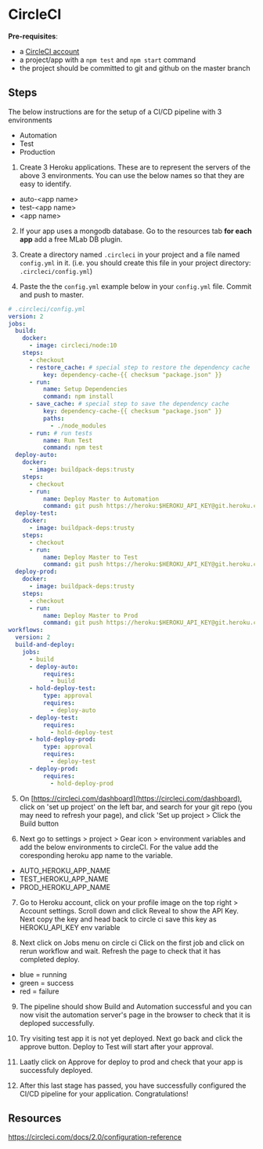 # CircleCI

**Pre-requisites**:

* a [CircleCI account](https://circleci.com/dashboard)
* a project/app with a `npm test` and `npm start` command
* the project should be committed to git and github on the master branch


## Steps

The below instructions are for the setup of a CI/CD pipeline with 3 environments

  - Automation
  - Test
  - Production

1. Create 3 Heroku applications. These are to represent the servers of the above 3 environments. You can use the below names so that they are easy to identify. 
  - auto-\<app name\>
  - test-\<app name\>
  - \<app name\>

2. If your app uses a mongodb database. Go to the resources tab **for each app** add a free MLab DB plugin. 

3. Create a directory named `.circleci` in your project and a file named `config.yml` in it. \(i.e. you should create this file in your project directory: `.circleci/config.yml`\)

4. Paste the the `config.yml` example below in your `config.yml` file. Commit and push to master.

```yaml
# .circleci/config.yml
version: 2
jobs:
  build:
    docker:
      - image: circleci/node:10
    steps:
      - checkout
      - restore_cache: # special step to restore the dependency cache
          key: dependency-cache-{{ checksum "package.json" }}
      - run:
          name: Setup Dependencies
          command: npm install
      - save_cache: # special step to save the dependency cache
          key: dependency-cache-{{ checksum "package.json" }}
          paths:
            - ./node_modules
      - run: # run tests
          name: Run Test
          command: npm test
  deploy-auto:
    docker:
      - image: buildpack-deps:trusty
    steps:
      - checkout
      - run:
          name: Deploy Master to Automation
          command: git push https://heroku:$HEROKU_API_KEY@git.heroku.com/$AUTO_HEROKU_APP_NAME.git master --force
  deploy-test:
    docker:
      - image: buildpack-deps:trusty
    steps:
      - checkout
      - run:
          name: Deploy Master to Test
          command: git push https://heroku:$HEROKU_API_KEY@git.heroku.com/$TEST_HEROKU_APP_NAME.git master --force
  deploy-prod:
    docker:
      - image: buildpack-deps:trusty
    steps:
      - checkout
      - run:
          name: Deploy Master to Prod
          command: git push https://heroku:$HEROKU_API_KEY@git.heroku.com/$PROD_HEROKU_APP_NAME.git master --force
workflows:
  version: 2
  build-and-deploy:
    jobs:
      - build
      - deploy-auto:
          requires:
            - build
      - hold-deploy-test:
          type: approval
          requires:
            - deploy-auto
      - deploy-test:
          requires:
            - hold-deploy-test
      - hold-deploy-prod:
          type: approval
          requires:
            - deploy-test
      - deploy-prod:
          requires:
            - hold-deploy-prod
```

5. On [https://circleci.com/dashboard](https://circleci.com/dashboard), click on 'set up project' on the left bar, and search for your git repo \(you may need to refresh your page\), and click 'Set up project > Click the Build button

6. Next go to settings > project > Gear icon > environment variables and add the below environments to circleCI. For the value add the coresponding heroku app name to the variable.

- AUTO_HEROKU_APP_NAME
- TEST_HEROKU_APP_NAME
- PROD_HEROKU_APP_NAME

7. Go to Heroku account, click on your profile image on the top right > Account settings. Scroll down and click Reveal to show the API Key. Next copy the key and head back to circle ci save this key as HEROKU_API_KEY env variable

8. Next click on Jobs menu on circle ci
Click on the first job and click on rerun workflow and wait. Refresh the page to check that it has completed deploy.

- blue = running
- green = success
- red = failure

9. The pipeline should show Build and Automation successful and you can now visit the automation server's page in the browser to check that it is deploped successfully.

10. Try visiting test app it is not yet deployed. Next go back and click the approve button. Deploy to Test will start after your approval. 

11. Laatly click on Approve for deploy to prod and check that your app is successfuly deployed. 

12. After this last stage has passed, you have successfully configured the CI/CD pipeline for your application. Congratulations!


## Resources

https://circleci.com/docs/2.0/configuration-reference
